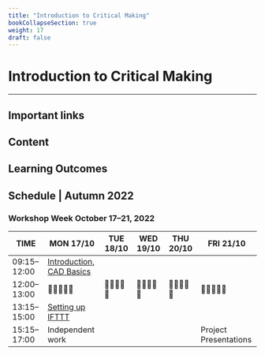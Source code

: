 ```yaml
---
title: "Introduction to Critical Making"
bookCollapseSection: true
weight: 17
draft: false
---
```


# Introduction to Critical Making

---

## Important links


## Content

## Learning Outcomes

## Schedule | Autumn 2022

### Workshop Week October 17–21, 2022

<div class="calendar">

| TIME | MON 17/10 | TUE 18/10 | WED 19/10 | THU 20/10 | FRI 21/10 |
| --- | --- | --- | --- | --- | --- |
| 09:15–12:00 | [Introduction, CAD Basics](./01-monday/#morning-cad-tutorial-001--fusion-360-basics) |  |  |  |  |
| 12:00–13:00| 🥗🍜🍱🍝🍕 | 🥗🍜🍱🍝🍕 | 🥗🍜🍱🍝🍕 | 🥗🍜🍱🍝🍕 | 🥗🍜🍱🍝🍕 |
| 13:15–15:00 | [Setting up IFTTT](#afternoon-setting-up-ifttt) |  |  |  |  |
| 15:15–17:00 | Independent work |  |  |  | Project Presentations |

</div> 
